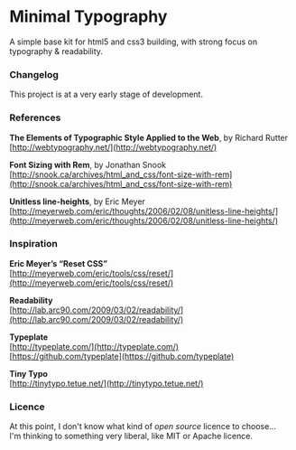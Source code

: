 Minimal Typography
====

A simple base kit for html5 and css3 building, with strong focus on typography & readability.

### Changelog

This project is at a very early stage of development.

### References

**The Elements of Typographic Style Applied to the Web**, by Richard Rutter  
[http://webtypography.net/](http://webtypography.net/)

**Font Sizing with Rem**, by Jonathan Snook  
[http://snook.ca/archives/html_and_css/font-size-with-rem](http://snook.ca/archives/html_and_css/font-size-with-rem)

**Unitless line-heights**, by Eric Meyer  
[http://meyerweb.com/eric/thoughts/2006/02/08/unitless-line-heights/](http://meyerweb.com/eric/thoughts/2006/02/08/unitless-line-heights/)

### Inspiration

**Eric Meyer’s “Reset CSS”**  
[http://meyerweb.com/eric/tools/css/reset/](http://meyerweb.com/eric/tools/css/reset/)

**Readability**  
[http://lab.arc90.com/2009/03/02/readability/](http://lab.arc90.com/2009/03/02/readability/)

**Typeplate**  
[http://typeplate.com/](http://typeplate.com/)  
[https://github.com/typeplate](https://github.com/typeplate)  

**Tiny Typo**  
[http://tinytypo.tetue.net/](http://tinytypo.tetue.net/)

### Licence

At this point, I don't know what kind of _open source_ licence to choose...  
I'm thinking to something very liberal, like MIT or Apache licence.
